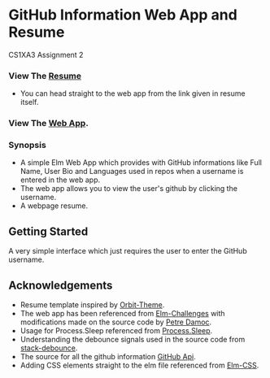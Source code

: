 # GitHub Information Web App and Resume

CS1XA3 Assignment 2

### View The [Resume](http://ugweb.cas.mcmaster.ca/~sharmc6/#web-development)
* You can head straight to the web app from the link given in resume itself.

### View The [Web App](http://ugweb.cas.mcmaster.ca/~sharmc6/elm/main.html).

### Synopsis

* A simple Elm Web App which provides with GitHub informations like Full Name, User Bio and Languages used in repos when a username is entered in the web app.
* The web app allows you to view the user's github by clicking the username.
* A webpage resume.


## Getting Started

A very simple interface which just requires the user to enter the GitHub username.

## Acknowledgements
* Resume template inspired by [Orbit-Theme](https://github.com/xriley/Orbit-Theme).
* The web app has been referenced from [Elm-Challenges](https://github.com/pdamoc/elmChallenges) with modifications made on the source code by [Petre Damoc](https://github.com/pdamoc).
* Usage for Process.Sleep referenced from [Process.Sleep](https://groups.google.com/forum/#!topic/elm-discuss/9KxTYXOxMKY).
* Understanding the debounce signals used in the source code from [stack-debounce](https://stackoverflow.com/questions/34709544/how-to-debounce-elm-signals).
* The source for all the github information [GitHub Api](https://developer.github.com/v3/repos/).
* Adding CSS elements straight to the elm file referenced from [Elm-CSS](https://github.com/rtfeldman/elm-css).



